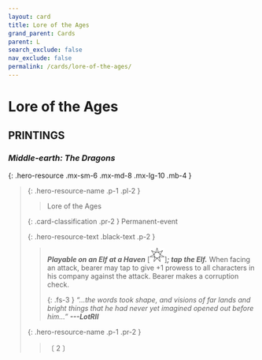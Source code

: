 ```yaml
---
layout: card
title: Lore of the Ages
grand_parent: Cards
parent: L
search_exclude: false
nav_exclude: false
permalink: /cards/lore-of-the-ages/
---
```


# Lore of the Ages


## PRINTINGS


### _Middle-earth: The Dragons_

{: .hero-resource .mx-sm-6 .mx-md-8 .mx-lg-10 .mb-4 }
> {: .hero-resource-name .p-1 .pl-2 }
> > <div class="card-mp"></div>
> > <div class="card-name">Lore of the Ages</div>
>
> {: .card-classification .pr-2 }
> Permanent-event
>
> {: .hero-resource-text .black-text .p-2 }
> > ***Playable on an Elf at a Haven*** <nobr>[<img src="/assets/images/free-haven.svg">]</nobr>***; tap the Elf.*** When facing an attack, bearer may tap to give +1 prowess to all characters in his company against the attack. Bearer makes a corruption check.   
> > 
> > {: .fs-3 } 
> > _“...the words took shape, and visions of far lands and bright things that he had never yet imagined opened out before him...”_ ***---&#65279;LotRII*** 
> 
> {: .hero-resource-name .p-1 .pr-2 }
> > <div class="card-shield"></div>
> > <div class="card-corruption">〔 2 〕</div>
